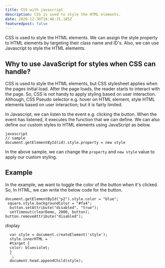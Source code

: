 ```yaml
---
title: CSS with javascript
description: CSS is used to style the HTML elements.
date: 2020-12-30T16:46:31.185Z
featuredpost: false
---
```

CSS is used to style the HTML elements. We can assign the style property to HTML elements by targeting their class name and ID's. Also, we can use Javascript to style the HTML elements.

## Why to use JavaScript for styles when CSS can handle?

CSS is used to style the HTML elements, but CSS stylesheet applies when the pages initial load. After the page loads, the reader starts to interact with the page. So, CSS is not handy to apply styling based on user interaction. Although, CSS Pseudo selector e.g. hover on HTML element, style HTML elements based on user interaction; but it is fairly limited.

In Javascript, we can listen to the event e.g. clicking the button. When the event has listened, it executes the function that we can define. We can also define our custom styles to HTML elements using JavaScript as below.

```javascript
// sample
document.getElementById(id).style.property = new style
```

In the above sample, we can change the `property` and `new style` value to apply our custom styling.

## Example

In the example, we want to toggle the color of the button when it's clicked. So, In HTML, we can write the below code for the button.



```
document.getElementById("p2").style.color = "blue";
 square.style.backgroundColor = "#fa4";
  button.setAttribute("disabled", "true");
  setTimeout(clearDemo, 2000, button);
button.removeAttribute("disabled");
```

display 


```
  var style = document.createElement('style');
  style.innerHTML = `
  #target {
  color: blueviolet;
  }
  `;
  document.head.appendChild(style);
```


